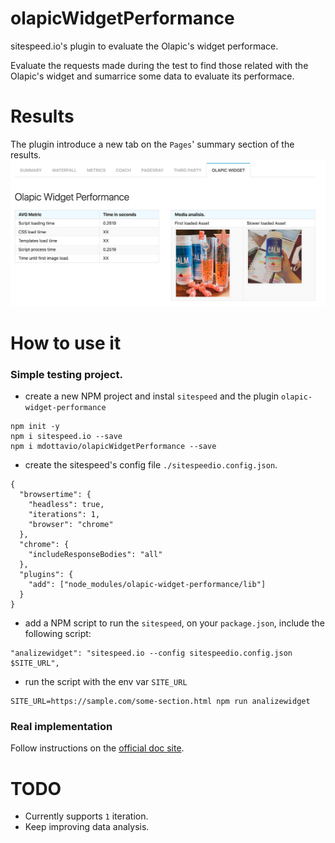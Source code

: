 # olapicWidgetPerformance

sitespeed.io's plugin to evaluate the Olapic's widget performace.

Evaluate the requests made during the test to find those related with the Olapic's widget and sumarrice some data to evaluate its performace.

# Results
The plugin introduce a new tab on the `Pages`' summary section of the results.
![](sample.png)


# How to use it

### Simple testing project.

* create a new NPM project and instal `sitespeed` and the plugin `olapic-widget-performance`

```
npm init -y
npm i sitespeed.io --save
npm i mdottavio/olapicWidgetPerformance --save
```

* create the sitespeed's config file `./sitespeedio.config.json`.
```
{
  "browsertime": {
    "headless": true,
    "iterations": 1,
    "browser": "chrome"
  },
  "chrome": {
    "includeResponseBodies": "all"
  },
  "plugins": {
    "add": ["node_modules/olapic-widget-performance/lib"]
  }
}
```

* add a NPM script to run the `sitespeed`, on your `package.json`, include the following script:

```
"analizewidget": "sitespeed.io --config sitespeedio.config.json $SITE_URL",
```

* run the script with the env var `SITE_URL`

```
SITE_URL=https://sample.com/some-section.html npm run analizewidget
```

### Real implementation
Follow instructions on the [official doc site](https://www.sitespeed.io/documentation/sitespeed.io/plugins/#add-a-plugin).

# TODO

* Currently supports `1` iteration.
* Keep improving data analysis.
